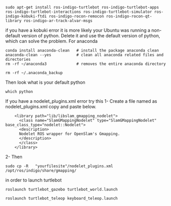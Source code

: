 ```
sudo apt-get install ros-indigo-turtlebot ros-indigo-turtlebot-apps ros-indigo-turtlebot-interactions ros-indigo-turtlebot-simulator ros-indigo-kobuki-ftdi ros-indigo-rocon-remocon ros-indigo-rocon-qt-library ros-indigo-ar-track-alvar-msgs
```
if you have a kobuki error it is more likely your Ubuntu was running a non-default version of python. 
Delete it and use the default version of python, which can solve the problem. For anaconda 
```
conda install anaconda-clean   # install the package anaconda clean
anaconda-clean --yes           # clean all anaconda related files and directories 
rm -rf ~/anaconda3             # removes the entire anaconda directory

rm -rf ~/.anaconda_backup
```
Then look what is your default python
```
which python
```
If you have a nodelet_plugins.xml error try this
1- Create a file named as nodelet_plugins.xml copy and paste below.
```
    <library path="lib/libslam_gmapping_nodelet">  
      <class name="SlamGMappingNodelet" type="SlamGMappingNodelet" base_class_type="nodelet::Nodelet">  
      <description>  
      Nodelet ROS wrapper for OpenSlam's Gmapping.  
      </description>  
      </class>  
    </library>  
 ```
 2- Then 
 ```
 sudo cp -R   "yourfilesite"/nodelet_plugins.xml  /opt/ros/indigo/share/gmapping/  
 ```
 
 in order to launch turtlebot
 ```
 roslaunch turtlebot_gazebo turtlebot_world.launch 
 ```
 ```
 roslaunch turtlebot_teleop keyboard_teleop.launch 
 ```
